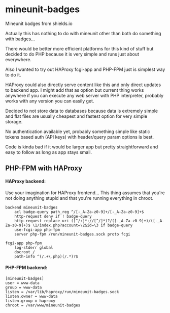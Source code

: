 # mineunit-badges

Mineunit badges from shields.io

Actually this has nothing to do with mineunit other than both do something with badges...

There would be better more efficient platforms for this kind of stuff
but decided to do PHP because it is very simple and runs just about everywhere.

Also I wanted to try out HAProxy fcgi-app and PHP-FPM just is simplest way to do it.

HAProxy could also directly serve content like this and only direct updates to backend app.
I might add that as option but current thing works anywhere if you can execute any
web server with PHP interpreter, probably works with any version you can easily get.

Decided to not store data to databases because data is extremely simple and flat files
are usually cheapest and fastest option for very simple storage.

No authentication available yet, probably something simple like static
tokens based auth (API keys) with header/query param options is best.

Code is kinda bad if it would be larger app but pretty straightforward and easy to follow as long as app stays small.

## PHP-FPM with HAProxy

#### HAProxy backend:

Use your imagination for HAProxy frontend...
This thing assumes that you're not doing anything stupid and that you're running everything in chroot.

```haproxy
backend mineunit-badges
	acl badge-query path_reg ^/[-_A-Za-z0-9]+/[-_A-Za-z0-9]+$
	http-request deny if ! badge-query
	http-request replace-uri ([^/:]*://[^/]*)?/([-_A-Za-z0-9]+)/([-_A-Za-z0-9]+)$ \1/index.php?account=\2&id=\3 if badge-query
	use-fcgi-app php-fpm
	server php-fpm /run/mineunit-badges.sock proto fcgi

fcgi-app php-fpm
	log-stderr global
	docroot /
	path-info ^(/.+\.php)(/.*)?$
```

#### PHP-FPM backend:

```
[mineunit-badges]
user = www-data
group = www-data
listen = /var/lib/haproxy/run/mineunit-badges.sock
listen.owner = www-data
listen.group = haproxy
chroot = /var/www/mineunit-badges
```
